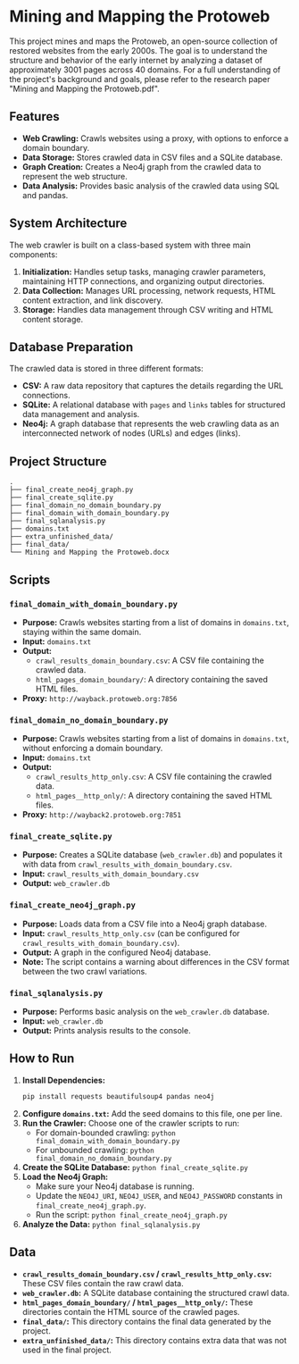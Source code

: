 # Mining and Mapping the Protoweb

This project mines and maps the Protoweb, an open-source collection of restored websites from the early 2000s. The goal is to understand the structure and behavior of the early internet by analyzing a dataset of approximately 3001 pages across 40 domains. For a full understanding of the project's background and goals, please refer to the research paper "Mining and Mapping the Protoweb.pdf".

## Features

*   **Web Crawling:** Crawls websites using a proxy, with options to enforce a domain boundary.
*   **Data Storage:** Stores crawled data in CSV files and a SQLite database.
*   **Graph Creation:** Creates a Neo4j graph from the crawled data to represent the web structure.
*   **Data Analysis:** Provides basic analysis of the crawled data using SQL and pandas.

## System Architecture

The web crawler is built on a class-based system with three main components:

1.  **Initialization:** Handles setup tasks, managing crawler parameters, maintaining HTTP connections, and organizing output directories.
2.  **Data Collection:** Manages URL processing, network requests, HTML content extraction, and link discovery.
3.  **Storage:** Handles data management through CSV writing and HTML content storage.

## Database Preparation

The crawled data is stored in three different formats:

*   **CSV:** A raw data repository that captures the details regarding the URL connections.
*   **SQLite:** A relational database with `pages` and `links` tables for structured data management and analysis.
*   **Neo4j:** A graph database that represents the web crawling data as an interconnected network of nodes (URLs) and edges (links).

## Project Structure

```
.
├── final_create_neo4j_graph.py
├── final_create_sqlite.py
├── final_domain_no_domain_boundary.py
├── final_domain_with_domain_boundary.py
├── final_sqlanalysis.py
├── domains.txt
├── extra_unfinished_data/
├── final_data/
└── Mining and Mapping the Protoweb.docx
```

## Scripts

### `final_domain_with_domain_boundary.py`

*   **Purpose:** Crawls websites starting from a list of domains in `domains.txt`, staying within the same domain.
*   **Input:** `domains.txt`
*   **Output:**
    *   `crawl_results_domain_boundary.csv`: A CSV file containing the crawled data.
    *   `html_pages_domain_boundary/`: A directory containing the saved HTML files.
*   **Proxy:** `http://wayback.protoweb.org:7856`

### `final_domain_no_domain_boundary.py`

*   **Purpose:** Crawls websites starting from a list of domains in `domains.txt`, without enforcing a domain boundary.
*   **Input:** `domains.txt`
*   **Output:**
    *   `crawl_results_http_only.csv`: A CSV file containing the crawled data.
    *   `html_pages__http_only/`: A directory containing the saved HTML files.
*   **Proxy:** `http://wayback2.protoweb.org:7851`

### `final_create_sqlite.py`

*   **Purpose:** Creates a SQLite database (`web_crawler.db`) and populates it with data from `crawl_results_with_domain_boundary.csv`.
*   **Input:** `crawl_results_with_domain_boundary.csv`
*   **Output:** `web_crawler.db`

### `final_create_neo4j_graph.py`

*   **Purpose:** Loads data from a CSV file into a Neo4j graph database.
*   **Input:** `crawl_results_http_only.csv` (can be configured for `crawl_results_with_domain_boundary.csv`).
*   **Output:** A graph in the configured Neo4j database.
*   **Note:** The script contains a warning about differences in the CSV format between the two crawl variations.

### `final_sqlanalysis.py`

*   **Purpose:** Performs basic analysis on the `web_crawler.db` database.
*   **Input:** `web_crawler.db`
*   **Output:** Prints analysis results to the console.

## How to Run

1.  **Install Dependencies:**
    ```bash
    pip install requests beautifulsoup4 pandas neo4j
    ```
2.  **Configure `domains.txt`:** Add the seed domains to this file, one per line.
3.  **Run the Crawler:** Choose one of the crawler scripts to run:
    *   For domain-bounded crawling: `python final_domain_with_domain_boundary.py`
    *   For unbounded crawling: `python final_domain_no_domain_boundary.py`
4.  **Create the SQLite Database:** `python final_create_sqlite.py`
5.  **Load the Neo4j Graph:**
    *   Make sure your Neo4j database is running.
    *   Update the `NEO4J_URI`, `NEO4J_USER`, and `NEO4J_PASSWORD` constants in `final_create_neo4j_graph.py`.
    *   Run the script: `python final_create_neo4j_graph.py`
6.  **Analyze the Data:** `python final_sqlanalysis.py`

## Data

*   **`crawl_results_domain_boundary.csv` / `crawl_results_http_only.csv`:** These CSV files contain the raw crawl data.
*   **`web_crawler.db`:** A SQLite database containing the structured crawl data.
*   **`html_pages_domain_boundary/` / `html_pages__http_only/`:** These directories contain the HTML source of the crawled pages.
*   **`final_data/`:** This directory contains the final data generated by the project.
*   **`extra_unfinished_data/`:** This directory contains extra data that was not used in the final project.
